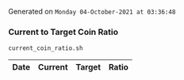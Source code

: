 Generated on `Monday 04-October-2021 at 03:36:48`

### Current to Target Coin Ratio
`current_coin_ratio.sh`

Date|Current|Target|Ratio
---|---|---|---
